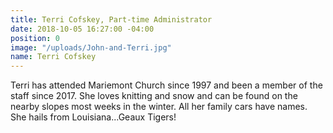 ```yaml
---
title: Terri Cofskey, Part-time Administrator
date: 2018-10-05 16:27:00 -04:00
position: 0
image: "/uploads/John-and-Terri.jpg"
name: Terri Cofskey
---
```


Terri has attended Mariemont Church since 1997 and been a member of the staff since 2017. She loves knitting and snow and can be found on the nearby slopes most weeks in the winter. All her family cars have names. She hails from Louisiana...Geaux Tigers!
